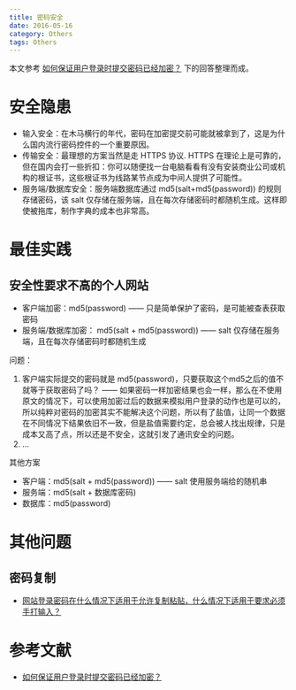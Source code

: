 ```yaml
---
title: 密码安全
date: 2016-05-16
category: Others
tags: Others
---
```


本文参考 [如何保证用户登录时提交密码已经加密？](https://www.zhihu.com/question/20060155) 下的回答整理而成。

# 安全隐患
- 输入安全：在木马横行的年代，密码在加密提交前可能就被拿到了，这是为什么国内流行密码控件的一个重要原因。
- 传输安全：最理想的方案当然是走 HTTPS 协议. HTTPS 在理论上是可靠的，但在国内会打一些折扣：你可以随便找一台电脑看看有没有安装商业公司或机构的根证书，这些根证书为线路某节点成为中间人提供了可能性。
- 服务端/数据库安全：服务端数据库通过 md5(salt+md5(password)) 的规则存储密码，该 salt 仅存储在服务端，且在每次存储密码时都随机生成。这样即使被拖库，制作字典的成本也非常高。

# 最佳实践
## 安全性要求不高的个人网站
- 客户端加密：md5(password) —— 只是简单保护了密码，是可能被查表获取密码
- 服务端/数据库加密： md5(salt + md5(password)) —— salt 仅存储在服务端，且在每次存储密码时都随机生成

问题：
1. 客户端实际提交的密码就是 md5(password)，只要获取这个md5之后的值不就等于获取密码了吗？ —— 如果密码一样加密结果也会一样，那么在不使用原文的情况下，可以使用加密过后的数据来模拟用户登录的动作也是可以的，所以纯粹对密码的加密其实不能解决这个问题，所以有了盐值，让同一个数据在不同情况下结果依旧不一致，但是盐值需要约定，总会被人找出规律，只是成本又高了点，所以还是不安全，这就引发了通讯安全的问题。
2. ...

其他方案
- 客户端：md5(salt + md5(password)) —— salt 使用服务端给的随机串
- 服务端：md5(salt + 数据库密码)
- 数据库：md5(password)

# 其他问题
## 密码复制
- [网站登录密码在什么情况下适用于允许复制粘贴，什么情况下适用于要求必须手打输入？](https://www.zhihu.com/question/26486788)

# 参考文献
- [如何保证用户登录时提交密码已经加密？](https://www.zhihu.com/question/20060155)
